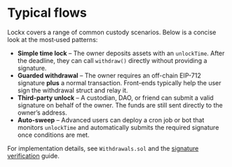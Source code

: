 # Typical flows

Lockx covers a range of common custody scenarios.  Below is a concise look at the most‐used patterns:

* **Simple time lock** – The owner deposits assets with an `unlockTime`.  After the deadline, they can call `withdraw()` directly without providing a signature.
* **Guarded withdrawal** – The owner requires an off-chain EIP-712 signature **plus** a normal transaction.  Front-ends typically help the user sign the withdrawal struct and relay it.
* **Third-party unlock** – A custodian, DAO, or friend can submit a valid signature on behalf of the owner.  The funds are still sent directly to the owner’s address.
* **Auto-sweep** – Advanced users can deploy a cron job or bot that monitors `unlockTime` and automatically submits the required signature once conditions are met.

For implementation details, see `Withdrawals.sol` and the [signature verification](signature-verification.md) guide.
